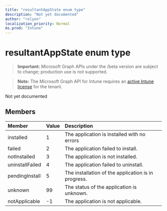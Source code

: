 ```yaml
---
title: "resultantAppState enum type"
description: "Not yet documented"
author: "rolyon"
localization_priority: Normal
ms.prod: "Intune"
---
```


# resultantAppState enum type

> **Important:** Microsoft Graph APIs under the /beta version are subject to change; production use is not supported.

> **Note:** The Microsoft Graph API for Intune requires an [active Intune license](https://go.microsoft.com/fwlink/?linkid=839381) for the tenant.

Not yet documented

## Members
|Member|Value|Description|
|:---|:---|:---|
|installed|1|The application is installed with no errors|
|failed|2|The application failed to install.|
|notInstalled|3|The application is not installed.|
|uninstallFailed|4|The application failed to uninstall.|
|pendingInstall|5|The installation of the application is in progress.|
|unknown|99|The status of the application is unknown.|
|notApplicable|-1|The application is not applicable.|





